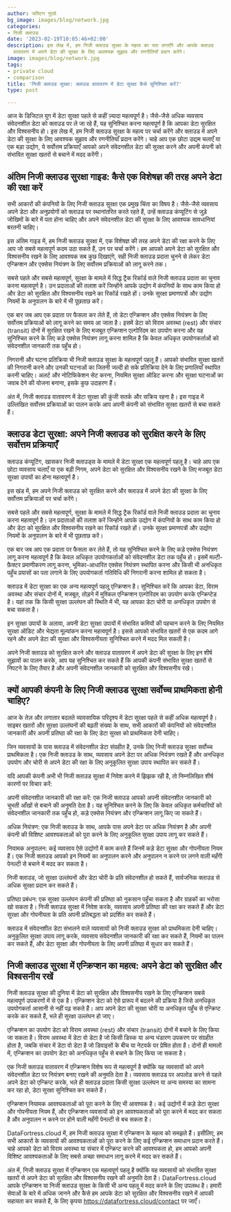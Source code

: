 ```yaml
---
author: जस्टिन गुएसे
bg_image: images/blog/network.jpg
categories:
- निजी क्लाउड
date: '2023-02-19T10:05:46+02:00'
description: इस लेख में, हम निजी क्लाउड सुरक्षा के महत्व का पता लगाएँगे और आपके क्लाउड
  वातावरण में अपने डेटा की सुरक्षा के लिए आवश्यक सुझाव और रणनीतियाँ प्रदान करेंगे।
image: images/blog/network.jpg
tags:
- private cloud
- comparison
title: 'निजी क्लाउड सुरक्षा: क्लाउड वातावरण में डेटा सुरक्षा कैसे सुनिश्चित करें?'
type: post

---
```

आज के डिजिटल युग में डेटा सुरक्षा पहले से कहीं ज़्यादा महत्वपूर्ण है। जैसे-जैसे अधिक व्यवसाय संवेदनशील डेटा को क्लाउड पर ले जा रहे हैं, यह सुनिश्चित करना महत्वपूर्ण है कि आपका डेटा सुरक्षित और विश्वसनीय हो। इस लेख में, हम निजी क्लाउड सुरक्षा के महत्व पर चर्चा करेंगे और क्लाउड में अपने डेटा की सुरक्षा के लिए आवश्यक सुझाव और रणनीतियाँ प्रदान करेंगे। चाहे आप एक छोटा उद्यम चलाएँ या एक बड़ा उद्योग, ये सर्वोत्तम प्रक्रियाएँ आपको अपने संवेदनशील डेटा की सुरक्षा करने और अपनी कंपनी को संभावित सुरक्षा खतरों से बचाने में मदद करेंगी।

## अंतिम निजी क्लाउड सुरक्षा गाइड: कैसे एक विशेषज्ञ की तरह अपने डेटा की रक्षा करें

सभी आकारों की कंपनियों के लिए निजी क्लाउड सुरक्षा एक प्रमुख चिंता का विषय है। जैसे-जैसे व्यवसाय अपने डेटा और अनुप्रयोगों को क्लाउड पर स्थानांतरित करते रहते हैं, उन्हें क्लाउड कंप्यूटिंग से जुड़े जोखिमों के बारे में पता होना चाहिए और अपने संवेदनशील डेटा की सुरक्षा के लिए आवश्यक सावधानियां बरतनी चाहिए।

इस अंतिम गाइड में, हम निजी क्लाउड सुरक्षा में, एक विशेषज्ञ की तरह अपने डेटा की रक्षा करने के लिए आप जो सबसे महत्वपूर्ण कदम उठा सकते हैं, उन पर चर्चा करेंगे। हम आपको अपने डेटा को सुरक्षित और विश्वसनीय रखने के लिए आवश्यक सब कुछ दिखाएंगे, सही निजी क्लाउड प्रदाता चुनने से लेकर डेटा एन्क्रिप्शन और एक्सेस नियंत्रण के लिए सर्वोत्तम प्रक्रियाओं को लागू करने तक।

सबसे पहले और सबसे महत्वपूर्ण, सुरक्षा के मामले में सिद्ध ट्रैक रिकॉर्ड वाले निजी क्लाउड प्रदाता का चुनाव करना महत्वपूर्ण है। उन प्रदाताओं की तलाश करें जिन्होंने आपके उद्योग में कंपनियों के साथ काम किया हो और डेटा को सुरक्षित और विश्वसनीय रखने का रिकॉर्ड रखते हों। उनके सुरक्षा प्रमाणपत्रों और उद्योग नियमों के अनुपालन के बारे में भी पूछताछ करें।

एक बार जब आप एक प्रदाता पर फैसला कर लेते हैं, तो डेटा एन्क्रिप्शन और एक्सेस नियंत्रण के लिए सर्वोत्तम प्रक्रियाओं को लागू करने का समय आ जाता है। इसमें डेटा को विराम अवस्था (rest) और संचार (transit) दोनों में सुरक्षित रखने के लिए मजबूत एन्क्रिप्शन एल्गोरिदम का उपयोग करना और यह सुनिश्चित करने के लिए कड़े एक्सेस नियंत्रण लागू करना शामिल है कि केवल अधिकृत उपयोगकर्ताओं को संवेदनशील जानकारी तक पहुँच हो।

निगरानी और घटना प्रतिक्रिया भी निजी क्लाउड सुरक्षा के महत्वपूर्ण पहलू हैं। आपको संभावित सुरक्षा खतरों की निगरानी करने और उनकी घटनाओं का जितनी जल्दी हो सके प्रतिक्रिया देने के लिए प्रणालियाँ स्थापित करनी चाहिए। अलर्ट और नोटिफिकेशन सेट करना, नियमित सुरक्षा ऑडिट करना और सुरक्षा घटनाओं का जवाब देने की योजना बनाना, इसके कुछ उदाहरण हैं।

अंत में, निजी क्लाउड वातावरण में डेटा सुरक्षा की कुंजी सतर्क और सक्रिय रहना है। इस गाइड में उल्लिखित सर्वोत्तम प्रक्रियाओं का पालन करके आप अपनी कंपनी को संभावित सुरक्षा खतरों से बचा सकते हैं।

## क्लाउड डेटा सुरक्षा: अपने निजी क्लाउड को सुरक्षित करने के लिए सर्वोत्तम प्रक्रियाएँ

क्लाउड कंप्यूटिंग, खासकर निजी क्लाउड्स के मामले में डेटा सुरक्षा एक महत्वपूर्ण पहलू है। चाहे आप एक छोटा व्यवसाय चलाएँ या एक बड़ी निगम, अपने डेटा को सुरक्षित और विश्वसनीय रखने के लिए मजबूत डेटा सुरक्षा उपायों का होना महत्वपूर्ण है।

इस खंड में, हम अपने निजी क्लाउड को सुरक्षित करने और क्लाउड में अपने डेटा की सुरक्षा के लिए सर्वोत्तम प्रक्रियाओं पर चर्चा करेंगे।

सबसे पहले और सबसे महत्वपूर्ण, सुरक्षा के मामले में सिद्ध ट्रैक रिकॉर्ड वाले निजी क्लाउड प्रदाता का चुनाव करना महत्वपूर्ण है। उन प्रदाताओं की तलाश करें जिन्होंने आपके उद्योग में कंपनियों के साथ काम किया हो और डेटा को सुरक्षित और विश्वसनीय रखने का रिकॉर्ड रखते हों। उनके सुरक्षा प्रमाणपत्रों और उद्योग नियमों के अनुपालन के बारे में भी पूछताछ करें।

एक बार जब आप एक प्रदाता पर फैसला कर लेते हैं, तो यह सुनिश्चित करने के लिए कड़े एक्सेस नियंत्रण लागू करना महत्वपूर्ण है कि केवल अधिकृत उपयोगकर्ताओं को संवेदनशील डेटा तक पहुँच हो। इसमें मल्टी-फ़ैक्टर प्रमाणीकरण लागू करना, भूमिका-आधारित एक्सेस नियंत्रण स्थापित करना और किसी भी अनधिकृत पहुँच प्रयासों का पता लगाने के लिए उपयोगकर्ता गतिविधि की निगरानी करना शामिल हो सकता है।

क्लाउड में डेटा सुरक्षा का एक अन्य महत्वपूर्ण पहलू एन्क्रिप्शन है। सुनिश्चित करें कि आपका डेटा, विराम अवस्था और संचार दोनों में, मजबूत, तोड़ने में मुश्किल एन्क्रिप्शन एल्गोरिदम का उपयोग करके एन्क्रिप्टेड है। यहां तक कि किसी सुरक्षा उल्लंघन की स्थिति में भी, यह आपका डेटा चोरी या अनधिकृत उपयोग से बचा सकता है।

इन सुरक्षा उपायों के अलावा, अपनी डेटा सुरक्षा उपायों में संभावित कमियों की पहचान करने के लिए नियमित सुरक्षा ऑडिट और भेद्यता मूल्यांकन करना महत्वपूर्ण है। इससे आपको संभावित खतरों से एक कदम आगे रहने और अपने डेटा की सुरक्षा और विश्वसनीयता सुनिश्चित करने में मदद मिल सकती है।

अपने निजी क्लाउड को सुरक्षित करने और क्लाउड वातावरण में अपने डेटा की सुरक्षा के लिए इन शीर्ष सुझावों का पालन करके, आप यह सुनिश्चित कर सकते हैं कि आपकी कंपनी संभावित सुरक्षा खतरों से निपटने के लिए तैयार है और अपनी संवेदनशील जानकारी को सुरक्षित और विश्वसनीय रखे।


## क्यों आपकी कंपनी के लिए निजी क्लाउड सुरक्षा सर्वोच्च प्राथमिकता होनी चाहिए?

आज के तेज़ और लगातार बदलते व्यावसायिक परिदृश्य में डेटा सुरक्षा पहले से कहीं अधिक महत्वपूर्ण है। साइबर खतरों और सुरक्षा उल्लंघनों की बढ़ती संख्या के साथ, सभी आकारों की कंपनियों को संवेदनशील जानकारी और अपनी प्रतिष्ठा की रक्षा के लिए डेटा सुरक्षा को प्राथमिकता देनी चाहिए।

जिन व्यवसायों के पास क्लाउड में संवेदनशील डेटा संग्रहीत है, उनके लिए निजी क्लाउड सुरक्षा सर्वोच्च प्राथमिकता है। एक निजी क्लाउड के साथ, व्यवसाय अपने डेटा पर अधिक नियंत्रण रखते हैं और अनधिकृत उपयोग और चोरी से अपने डेटा की रक्षा के लिए अनुकूलित सुरक्षा उपाय स्थापित कर सकते हैं।

यदि आपकी कंपनी अभी भी निजी क्लाउड सुरक्षा में निवेश करने में झिझक रही है, तो निम्नलिखित शीर्ष कारणों पर विचार करें:

अपनी संवेदनशील जानकारी की रक्षा करें: एक निजी क्लाउड आपको अपनी संवेदनशील जानकारी को चुभती आँखों से बचाने की अनुमति देता है। यह सुनिश्चित करने के लिए कि केवल अधिकृत कर्मचारियों को संवेदनशील जानकारी तक पहुँच हो, कड़े एक्सेस नियंत्रण और एन्क्रिप्शन लागू किए जा सकते हैं।

अधिक नियंत्रण: एक निजी क्लाउड के साथ, आपके पास अपने डेटा पर अधिक नियंत्रण है और अपनी कंपनी की विशिष्ट आवश्यकताओं को पूरा करने के लिए अनुकूलित सुरक्षा उपाय लागू कर सकते हैं।

नियामक अनुपालन: कई व्यवसाय ऐसे उद्योगों में काम करते हैं जिनमें कड़े डेटा सुरक्षा और गोपनीयता नियम हैं। एक निजी क्लाउड आपको इन नियमों का अनुपालन करने और अनुपालन न करने पर लगने वाली महँगी पेनल्टी से बचाने में मदद कर सकता है।

निजी क्लाउड, जो सुरक्षा उल्लंघनों और डेटा चोरी के प्रति संवेदनशील हो सकते हैं, सार्वजनिक क्लाउड से अधिक सुरक्षा प्रदान कर सकते हैं।

प्रतिष्ठा प्रबंधन: एक सुरक्षा उल्लंघन कंपनी की प्रतिष्ठा को नुकसान पहुँचा सकता है और ग्राहकों का भरोसा खो सकता है। निजी क्लाउड सुरक्षा में निवेश करके, व्यवसाय अपनी प्रतिष्ठा की रक्षा कर सकते हैं और डेटा सुरक्षा और गोपनीयता के प्रति अपनी प्रतिबद्धता को प्रदर्शित कर सकते हैं।

क्लाउड में संवेदनशील डेटा संभालने वाले व्यवसायों को निजी क्लाउड सुरक्षा को प्राथमिकता देनी चाहिए। अनुकूलित सुरक्षा उपाय लागू करके, व्यवसाय संवेदनशील जानकारी की रक्षा कर सकते हैं, नियमों का पालन कर सकते हैं, और डेटा सुरक्षा और गोपनीयता के लिए अपनी प्रतिष्ठा में सुधार कर सकते हैं।


## निजी क्लाउड सुरक्षा में एन्क्रिप्शन का महत्व: अपने डेटा को सुरक्षित और विश्वसनीय रखें

निजी क्लाउड सुरक्षा की दुनिया में डेटा को सुरक्षित और विश्वसनीय रखने के लिए एन्क्रिप्शन सबसे महत्वपूर्ण उपकरणों में से एक है। एन्क्रिप्शन डेटा को ऐसे प्रारूप में बदलने की प्रक्रिया है जिसे अनधिकृत उपयोगकर्ता आसानी से नहीं पढ़ सकते हैं।  आप अपने डेटा की सुरक्षा चोरी या अनधिकृत पहुँच से एन्क्रिप्ट करके कर सकते हैं, भले ही सुरक्षा उल्लंघन हो जाए।

एन्क्रिप्शन का उपयोग डेटा को विराम अवस्था (rest) और संचार (transit) दोनों में बचाने के लिए किया जा सकता है। विराम अवस्था में डेटा वो डेटा है जो किसी डिस्क या अन्य भंडारण उपकरण पर संग्रहीत होता है, जबकि संचार में डेटा वो डेटा है जो डिवाइसों के बीच या नेटवर्क पर प्रेषित होता है। दोनों ही मामलों में, एन्क्रिप्शन का उपयोग डेटा को अनधिकृत पहुँच से बचाने के लिए किया जा सकता है।

एक निजी क्लाउड वातावरण में एन्क्रिप्शन विशेष रूप से महत्वपूर्ण है क्योंकि यह व्यवसायों को अपने संवेदनशील डेटा पर नियंत्रण बनाए रखने की अनुमति देता है। व्यवसाय क्लाउड पर अपलोड करने से पहले अपने डेटा को एन्क्रिप्ट करके, भले ही क्लाउड प्रदाता किसी सुरक्षा उल्लंघन या अन्य समस्या का सामना कर रहा हो, डेटा सुरक्षा सुनिश्चित कर सकते हैं।

एन्क्रिप्शन नियामक आवश्यकताओं को पूरा करने के लिए भी आवश्यक है। कई उद्योगों में कड़े डेटा सुरक्षा और गोपनीयता नियम हैं, और एन्क्रिप्शन व्यवसायों को इन आवश्यकताओं को पूरा करने में मदद कर सकता है और अनुपालन न करने पर होने वाली महँगी पेनल्टी से बच सकता है।

DataFortress.cloud में, हम निजी क्लाउड सुरक्षा में एन्क्रिप्शन के महत्व को समझते हैं। इसीलिए, हम सभी आकारों के व्यवसायों की आवश्यकताओं को पूरा करने के लिए कई एन्क्रिप्शन समाधान प्रदान करते हैं। चाहे आपको डेटा को विराम अवस्था या संचार में एन्क्रिप्ट करने की आवश्यकता हो, हम आपको अपनी विशिष्ट आवश्यकताओं के लिए सबसे अच्छा समाधान लागू करने में मदद कर सकते हैं।

अंत में, निजी क्लाउड सुरक्षा में एन्क्रिप्शन एक महत्वपूर्ण पहलू है क्योंकि यह व्यवसायों को संभावित सुरक्षा खतरों से अपने डेटा को सुरक्षित और विश्वसनीय रखने की अनुमति देता है। DataFortress.cloud आपके एन्क्रिप्शन या निजी क्लाउड सुरक्षा के किसी भी अन्य पहलू में मदद करने के लिए उपलब्ध है।  हमारी सेवाओं के बारे में अधिक जानने और कैसे हम आपके डेटा को सुरक्षित और विश्वसनीय रखने में आपकी सहायता कर सकते हैं, के लिए कृपया https://datafortress.cloud/contact पर जाएँ।
